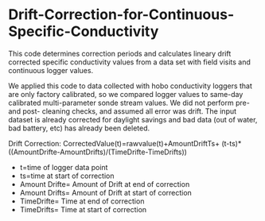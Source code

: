 # Drift-Correction-for-Continuous-Specific-Conductivity
This code determines correction periods and calculates lineary drift corrected specific conductivity values from a data set with field visits and continuous logger values. 

We applied this code to data collected with hobo conductivity loggers that are only factory calibrated, so we compared logger values to same-day calibrated multi-parameter sonde stream values.  We did not perform pre- and post- cleaning checks, and assumed all error was drift.  The input dataset is already corrected for daylight savings and bad data (out of water, bad battery, etc) has already been deleted.

Drift Correction:
CorrectedValue(t)=rawvalue(t)+AmountDriftTs+
   (t-ts)*((AmountDrifte-AmountDrifts)/(TimeDrifte-TimeDrifts))

- t=time of logger data point
- ts=time at start of correction
- Amount Drifte= Amount of Drift at end of correction
- Amount Drifts= Amount of Drift at start of correction
- TimeDrifte= Time at end of correction
- TimeDrifts= Time at start of correction
